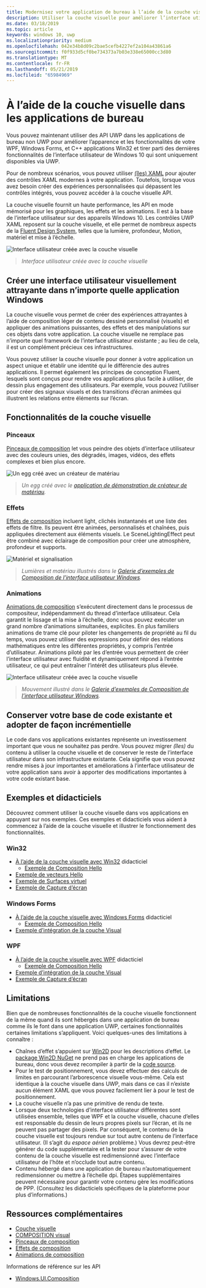 ```yaml
---
title: Modernisez votre application de bureau à l’aide de la couche visuelle
description: Utiliser la couche visuelle pour améliorer l’interface utilisateur de votre application de bureau .NET ou Win32.
ms.date: 03/18/2019
ms.topic: article
keywords: windows 10, uwp
ms.localizationpriority: medium
ms.openlocfilehash: 042e34b8d09c2bae5cefb4227ef2a104a43861a6
ms.sourcegitcommit: f0f933d5cf0be734373a7b03e338e65000cc3d80
ms.translationtype: MT
ms.contentlocale: fr-FR
ms.lasthandoff: 05/21/2019
ms.locfileid: "65984969"
---
```

# <a name="using-the-visual-layer-in-desktop-apps"></a>À l’aide de la couche visuelle dans les applications de bureau

Vous pouvez maintenant utiliser des API UWP dans les applications de bureau non UWP pour améliorer l’apparence et les fonctionnalités de votre WPF, Windows Forms, et C++ applications Win32 et tirer parti des dernières fonctionnalités de l’interface utilisateur de Windows 10 qui sont uniquement disponibles via UWP.

Pour de nombreux scénarios, vous pouvez utiliser [(îles) XAML](xaml-islands.md) pour ajouter des contrôles XAML modernes à votre application. Toutefois, lorsque vous avez besoin créer des expériences personnalisées qui dépassent les contrôles intégrés, vous pouvez accéder à la couche visuelle API.

La couche visuelle fournit un haute performance, les API en mode mémorisé pour les graphiques, les effets et les animations. Il est à la base de l’interface utilisateur sur des appareils Windows 10. Les contrôles UWP XAML reposent sur la couche visuelle, et elle permet de nombreux aspects de la [Fluent Design System](/windows/uwp/design/fluent-design-system/index), telles que la lumière, profondeur, Motion, matériel et mise à l’échelle.

![Interface utilisateur créée avec la couche visuelle](images/visual-layer-interop/pull-to-animate.gif)

> _Interface utilisateur créée avec la couche visuelle_

## <a name="create-a-visually-engaging-user-interface-in-any-windows-app"></a>Créer une interface utilisateur visuellement attrayante dans n’importe quelle application Windows

La couche visuelle vous permet de créer des expériences attrayantes à l’aide de composition léger de contenu dessiné personnalisé (visuels) et appliquer des animations puissantes, des effets et des manipulations sur ces objets dans votre application. La couche visuelle ne remplace pas n’importe quel framework de l’interface utilisateur existante ; au lieu de cela, il est un complément précieux ces infrastructures.

Vous pouvez utiliser la couche visuelle pour donner à votre application un aspect unique et établir une identité qui le différencie des autres applications. Il permet également les principes de conception Fluent, lesquels sont conçus pour rendre vos applications plus facile à utiliser, de dessin plus engagement des utilisateurs. Par exemple, vous pouvez l’utiliser pour créer des signaux visuels et des transitions d’écran animées qui illustrent les relations entre éléments sur l’écran.

## <a name="visual-layer-features"></a>Fonctionnalités de la couche visuelle

### <a name="brushes"></a>Pinceaux

[Pinceaux de composition](/windows/uwp/composition/composition-brushes) let vous peindre des objets d’interface utilisateur avec des couleurs unies, des dégradés, images, vidéos, des effets complexes et bien plus encore.

![Un egg créé avec un créateur de matériau](images/visual-layer-interop/egg.gif)

> _Un egg créé avec le [application de démonstration de créateur de matériau](https://github.com/Microsoft/WindowsCompositionSamples/tree/master/Demos/MaterialCreator)._

### <a name="effects"></a>Effets

[Effets de composition](/windows/uwp/composition/composition-effects) incluent light, clichés instantanés et une liste des effets de filtre. Ils peuvent être animées, personnalisés et chaînées, puis appliquées directement aux éléments visuels. Le SceneLightingEffect peut être combiné avec éclairage de composition pour créer une atmosphère, profondeur et supports.

![Matériel et signalisation](images/visual-layer-interop/light-interop.gif)

> _Lumières et matériau illustrés dans le [Galerie d’exemples de Composition de l’interface utilisateur Windows](https://github.com/Microsoft/WindowsCompositionSamples/tree/master/SampleGallery)._

### <a name="animations"></a>Animations

[Animations de composition](/windows/uwp/composition/composition-animation) s’exécutent directement dans le processus de compositeur, indépendamment du thread d’interface utilisateur. Cela garantit le lissage et la mise à l’échelle, donc vous pouvez exécuter un grand nombre d’animations simultanées, explicites. En plus familiers animations de trame clé pour piloter les changements de propriété au fil du temps, vous pouvez utiliser des expressions pour définir des relations mathématiques entre les différentes propriétés, y compris l’entrée d’utilisateur. Animations piloté par les d’entrée vous permettent de créer l’interface utilisateur avec fluidité et dynamiquement répond à l’entrée utilisateur, ce qui peut entraîner l’intérêt des utilisateurs plus élevée.

![Interface utilisateur créée avec la couche visuelle](images/visual-layer-interop/swipe-scroller.gif)

> _Mouvement illustré dans le [Galerie d’exemples de Composition de l’interface utilisateur Windows](https://github.com/Microsoft/WindowsCompositionSamples/tree/master/SampleGallery)._

## <a name="keep-your-existing-codebase-and-adopt-incrementally"></a>Conserver votre base de code existante et adopter de façon incrémentielle

Le code dans vos applications existantes représente un investissement important que vous ne souhaitez pas perdre. Vous pouvez migrer _(îles)_ du contenu à utiliser la couche visuelle et de conserver le reste de l’interface utilisateur dans son infrastructure existante. Cela signifie que vous pouvez rendre mises à jour importantes et améliorations à l’interface utilisateur de votre application sans avoir à apporter des modifications importantes à votre code existant base.

## <a name="samples-and-tutorials"></a>Exemples et didacticiels

Découvrez comment utiliser la couche visuelle dans vos applications en appuyant sur nos exemples. Ces exemples et didacticiels vous aident à commencez à l’aide de la couche visuelle et illustrer le fonctionnement des fonctionnalités.

### <a name="win32"></a>Win32

- [À l’aide de la couche visuelle avec Win32](using-the-visual-layer-with-win32.md) didacticiel
  - [Exemple de Composition Hello](https://github.com/Microsoft/Windows.UI.Composition-Win32-Samples/tree/master/cpp/HelloComposition)
- [Exemple de vecteurs Hello](https://github.com/Microsoft/Windows.UI.Composition-Win32-Samples/tree/master/cpp/HelloVectors)
- [Exemple de Surfaces virtuel](https://github.com/Microsoft/Windows.UI.Composition-Win32-Samples/tree/master/cpp/VirtualSurfaces)
- [Exemple de Capture d’écran](https://github.com/Microsoft/Windows.UI.Composition-Win32-Samples/tree/master/cpp/ScreenCaptureforHWND)

### <a name="windows-forms"></a>Windows Forms

- [À l’aide de la couche visuelle avec Windows Forms](using-the-visual-layer-with-windows-forms.md) didacticiel
  - [Exemple de Composition Hello](https://github.com/Microsoft/Windows.UI.Composition-Win32-Samples/tree/master/dotnet/WinForms/HelloComposition)
- [Exemple d’intégration de la couche Visual](https://github.com/Microsoft/Windows.UI.Composition-Win32-Samples/tree/master/dotnet/WinForms/VisualLayerIntegration)

### <a name="wpf"></a>WPF

- [À l’aide de la couche visuelle avec WPF](using-the-visual-layer-with-wpf.md) didacticiel
  - [Exemple de Composition Hello](https://github.com/Microsoft/Windows.UI.Composition-Win32-Samples/tree/master/dotnet/WPF/HelloComposition)
- [Exemple d’intégration de la couche Visual](https://github.com/Microsoft/Windows.UI.Composition-Win32-Samples/tree/master/dotnet/WPF/VisualLayerIntegration)
- [Exemple de Capture d’écran](https://github.com/Microsoft/Windows.UI.Composition-Win32-Samples/tree/master/dotnet/WPF/ScreenCapture)

## <a name="limitations"></a>Limitations

Bien que de nombreuses fonctionnalités de la couche visuelle fonctionnent de la même quand ils sont hébergés dans une application de bureau comme ils le font dans une application UWP, certaines fonctionnalités certaines limitations s’appliquent. Voici quelques-unes des limitations à connaître :

- Chaînes d’effet s’appuient sur [Win2D](http://microsoft.github.io/Win2D/html/Introduction.htm) pour les descriptions d’effet. Le [package Win2D NuGet](https://www.nuget.org/packages/Win2D.uwp) ne prend pas en charge les applications de bureau, donc vous devez recompiler à partir de la [code source](https://github.com/Microsoft/Win2D).
- Pour le test de positionnement, vous devez effectuer des calculs de limites en parcourant l’arborescence visuelle vous-même. Cela est identique à la couche visuelle dans UWP, mais dans ce cas il n’existe aucun élément XAML que vous pouvez facilement lier à pour le test de positionnement.
- La couche visuelle n’a pas une primitive de rendu de texte.
- Lorsque deux technologies d’interface utilisateur différentes sont utilisées ensemble, telles que WPF et la couche visuelle, chacune d’elles est responsable du dessin de leurs propres pixels sur l’écran, et ils ne peuvent pas partager des pixels. Par conséquent, le contenu de la couche visuelle est toujours rendue sur tout autre contenu de l’interface utilisateur. (Il s’agit du _espace aérien_ problème.) Vous devrez peut-être générer du code supplémentaire et la tester pour s’assurer de votre contenu de la couche visuelle est redimensionné avec l’interface utilisateur de l’hôte et n’occlude tout autre contenu.
- Contenu hébergé dans une application de bureau n’automatiquement redimensionner ou mettre à l’échelle dpi. Étapes supplémentaires peuvent nécessaire pour garantir votre contenu gère les modifications de PPP. (Consultez les didacticiels spécifiques de la plateforme pour plus d’informations.)

## <a name="additional-resources"></a>Ressources complémentaires

- [Couche visuelle](/windows/uwp/composition/visual-layer)
- [COMPOSITION visual](/windows/uwp/composition/composition-visual-tree)
- [Pinceaux de composition](/windows/uwp/composition/composition-brushes)
- [Effets de composition](/windows/uwp/composition/composition-effects)
- [Animations de composition](/windows/uwp/composition/composition-animation)

Informations de référence sur les API

- [Windows.UI.Composition](/uwp/api/Windows.UI.Composition)